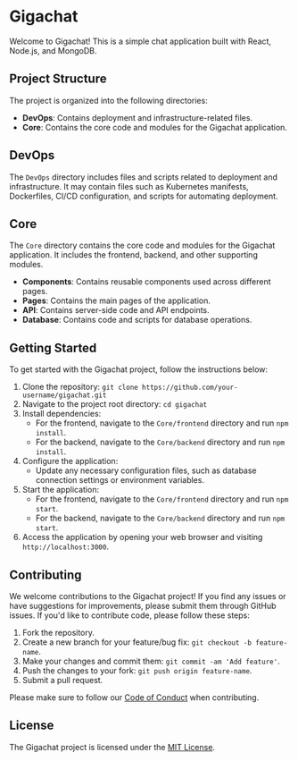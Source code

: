 # Gigachat

Welcome to Gigachat! This is a simple chat application built with React, Node.js, and MongoDB.

## Project Structure

The project is organized into the following directories:

- **DevOps**: Contains deployment and infrastructure-related files.
- **Core**: Contains the core code and modules for the Gigachat application.

## DevOps

The `DevOps` directory includes files and scripts related to deployment and infrastructure. It may contain files such as Kubernetes manifests, Dockerfiles, CI/CD 
configuration, and scripts for automating deployment.

## Core

The `Core` directory contains the core code and modules for the Gigachat application. It includes the frontend, backend, and other supporting modules.

- **Components**: Contains reusable components used across different pages.
- **Pages**: Contains the main pages of the application.
- **API**: Contains server-side code and API endpoints.
- **Database**: Contains code and scripts for database operations.

## Getting Started

To get started with the Gigachat project, follow the instructions below:

1. Clone the repository: `git clone https://github.com/your-username/gigachat.git`
2. Navigate to the project root directory: `cd gigachat`
3. Install dependencies:
   - For the frontend, navigate to the `Core/frontend` directory and run `npm install`.
   - For the backend, navigate to the `Core/backend` directory and run `npm install`.
4. Configure the application:
   - Update any necessary configuration files, such as database connection settings or environment variables.
5. Start the application:
   - For the frontend, navigate to the `Core/frontend` directory and run `npm start`.
   - For the backend, navigate to the `Core/backend` directory and run `npm start`.
6. Access the application by opening your web browser and visiting `http://localhost:3000`.

## Contributing

We welcome contributions to the Gigachat project! If you find any issues or have suggestions for improvements, please submit them through GitHub issues. If you'd like to 
contribute code, please follow these steps:

1. Fork the repository.
2. Create a new branch for your feature/bug fix: `git checkout -b feature-name`.
3. Make your changes and commit them: `git commit -am 'Add feature'`.
4. Push the changes to your fork: `git push origin feature-name`.
5. Submit a pull request.

Please make sure to follow our [Code of Conduct](./CODE_OF_CONDUCT.md) when contributing.

## License

The Gigachat project is licensed under the [MIT License](./LICENSE).

